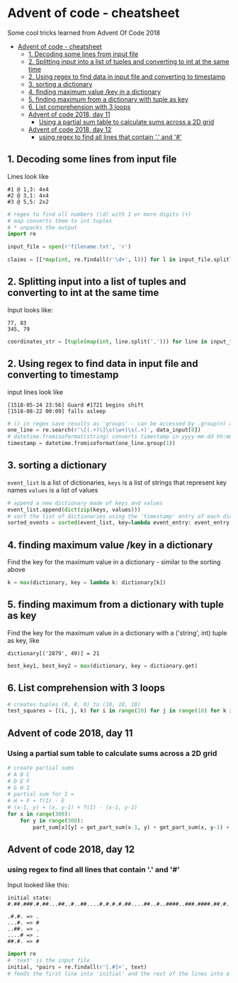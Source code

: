 # Advent of code - cheatsheet

Some cool tricks learned from Advent Of Code 2018

- [Advent of code - cheatsheet](#advent-of-code---cheatsheet)
  - [1. Decoding some lines from input file](#1-decoding-some-lines-from-input-file)
  - [2. Splitting input into a list of tuples and converting to int at the same time](#2-splitting-input-into-a-list-of-tuples-and-converting-to-int-at-the-same-time)
  - [2. Using regex to find data in input file and converting to timestamp](#2-using-regex-to-find-data-in-input-file-and-converting-to-timestamp)
  - [3. sorting a dictionary](#3-sorting-a-dictionary)
  - [4. finding maximum value /key in a dictionary](#4-finding-maximum-value-key-in-a-dictionary)
  - [5. finding maximum from a dictionary with tuple as key](#5-finding-maximum-from-a-dictionary-with-tuple-as-key)
  - [6. List comprehension with 3 loops](#6-list-comprehension-with-3-loops)
  - [Advent of code 2018, day 11](#advent-of-code-2018-day-11)
    - [Using a partial sum table to calculate sums across a 2D grid](#using-a-partial-sum-table-to-calculate-sums-across-a-2d-grid)
  - [Advent of code 2018, day 12](#advent-of-code-2018-day-12)
    - [using regex to find all lines that contain '.' and '#'](#using-regex-to-find-all-lines-that-contain--and)

## 1. Decoding some lines from input file 

Lines look like

    #1 @ 1,3: 4x4
    #2 @ 3,1: 4x4
    #3 @ 5,5: 2x2

```python
# regex to find all numbers (\d) with 1 or more digits (+)
# map converts them to int tuples
# * unpacks the output
import re

input_file = open(r'filename.txt', 'r')

claims = [[*map(int, re.findall(r'\d+', l))] for l in input_file.splitlines() if l]
```

## 2. Splitting input into a list of tuples and converting to int at the same time

Input looks like:

    77, 83
    345, 79

```python
coordinates_str = [tuple(map(int, line.split(','))) for line in input_file]
```

## 2. Using regex to find data in input file and converting to timestamp
   
input lines look like

    [1518-05-24 23:56] Guard #1721 begins shift
    [1518-08-22 00:09] falls asleep

```python
# () in regex save results as 'groups' - can be accessed by .group(n) argument
one_line = re.search(r'\[(.+)\]\s(\w+)\s(.+)', data_input[0])
# datetime.fromisoformat(string) converts timestamp in yyyy-mm-dd hh:mm format
timestamp = datetime.fromisoformat(one_line.group(1))
```

## 3. sorting a dictionary

`event_list` is a list of dictionaries, `keys` is a list of strings that represent key names
`values` is a list of values
```python
# append a new dictionary made of keys and values
event_list.append(dict(zip(keys, values)))
# sort the list of dictionaries using the 'timestamp' entry of each dictionary
sorted_events = sorted(event_list, key=lambda event_entry: event_entry['timestamp'])
```

## 4. finding maximum value /key in a dictionary

Find the key for the maximum value in a dictionary - similar to the sorting above

```python
k = max(dictionary, key = lambda k: dictionary[k])
```

## 5. finding maximum from a dictionary with tuple as key

Find the key for the maximum value in a dictionary with a ('string', int) tuple as key, like

    dictionary[('2879', 49)] = 21

```python
best_key1, best_key2 = max(dictionary, key = dictionary.get)
```

## 6. List comprehension with 3 loops
   
```python
# creates tuples (0, 0, 0) to (10, 10, 10)
test_squares = [(i, j, k) for i in range(10) for j in range(10) for k in range(10)]
```

## Advent of code 2018, day 11
### Using a partial sum table to calculate sums across a 2D grid

```python
# create partial sums
# A B C
# D E F
# G H I
# partial sum for I =
# H + F + f(I) - E
# (x-1, y) + (x, y-1) + f(I) - (x-1, y-1)
for x in range(300):
    for y in range(300):
        part_sum[x][y] = get_part_sum(x-1, y) + get_part_sum(x, y-1) + grid[x][y] - get_part_sum(x-1, y-1)
```

## Advent of code 2018, day 12
### using regex to find all lines that contain '.' and '#'

Input looked like this:

```
initial state: #.##.###.#.##...##..#..##....#.#.#.#.##....##..#..####..###.####.##.#..#...#..######.#.....#..##...#

.#.#. => .
...#. => #
..##. => .
....# => .
##.#. => #
```

```python
import re
# 'text' is the input file
initial, *pairs = re.findall(r'[.#]+', text)
# feeds the first line into 'initial' and the rest of the lines into a list 'pairs'
```